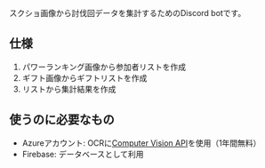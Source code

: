 スクショ画像から討伐回データを集計するためのDiscord botです。

## 仕様
1. パワーランキング画像から参加者リストを作成
2. ギフト画像からギフトリストを作成
3. リストから集計結果を作成

## 使うのに必要なもの
- Azureアカウント: OCRに[Computer Vision API](https://azure.microsoft.com/ja-jp/services/cognitive-services/computer-vision/)を使用（1年間無料）
- Firebase: データベースとして利用

